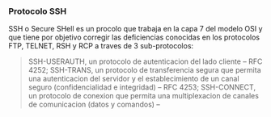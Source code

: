 ### Protocolo SSH

SSH o Secure SHell es un procolo que trabaja en la capa 7 del modelo OSI y que tiene por objetivo corregir las deficiencias conocidas en los protocolos FTP, TELNET, RSH y RCP a traves de 3 sub-protocolos:


> SSH-USERAUTH, un protocolo de autenticacion del lado cliente – RFC 4252;
> SSH-TRANS, un protocolo de transferencia segura que permita una autenticacion del servidor y el establecimiento de un canal seguro (confidencialidad e integridad) – RFC 4253;
> SSH-CONNECT, un protocolo de conexion que permita una multiplexacion de canales de comunicacion (datos y comandos) –



